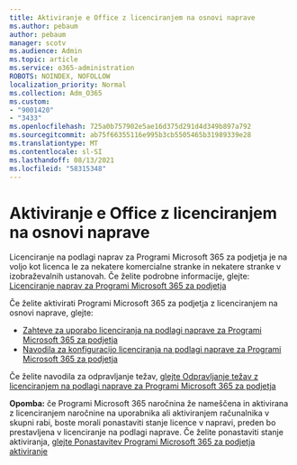 ```yaml
---
title: Aktiviranje e Office z licenciranjem na osnovi naprave
ms.author: pebaum
author: pebaum
manager: scotv
ms.audience: Admin
ms.topic: article
ms.service: o365-administration
ROBOTS: NOINDEX, NOFOLLOW
localization_priority: Normal
ms.collection: Adm_O365
ms.custom:
- "9001420"
- "3433"
ms.openlocfilehash: 725a0b757902e5ae16d375d291d4d349b897a792
ms.sourcegitcommit: ab75f66355116e995b3cb5505465b31989339e28
ms.translationtype: MT
ms.contentlocale: sl-SI
ms.lasthandoff: 08/13/2021
ms.locfileid: "58315348"
---
```

# <a name="activating-office-using-device-based-licensing"></a>Aktiviranje e Office z licenciranjem na osnovi naprave

Licenciranje na podlagi naprav za Programi Microsoft 365 za podjetja je na voljo kot licenca le za nekatere komercialne stranke in nekatere stranke v izobraževalnih ustanovah. Če želite podrobne informacije, glejte: [Licenciranje naprav za Programi Microsoft 365 za podjetja](https://docs.microsoft.com/deployoffice/device-based-licensing)

Če želite aktivirati Programi Microsoft 365 za podjetja z licenciranjem na osnovi naprave, glejte:

- [Zahteve za uporabo licenciranja na podlagi naprave za Programi Microsoft 365 za podjetja](https://docs.microsoft.com/deployoffice/device-based-licensing#requirements-for-using-device-based-licensing-for-microsoft-365-apps-for-enterprise)
- [Navodila za konfiguracijo licenciranja na podlagi naprave za Programi Microsoft 365 za podjetja](https://docs.microsoft.com/deployoffice/device-based-licensing#steps-to-configure-device-based-licensing-for-microsoft-365-apps-for-enterprise)

Če želite navodila za odpravljanje težav, [glejte Odpravljanje težav z licenciranjem na podlagi naprave za Programi Microsoft 365 za podjetja](https://docs.microsoft.com/deployoffice/device-based-licensing#troubleshoot-device-based-licensing-for-microsoft-365-apps-for-enterprise)

**Opomba:** če Programi Microsoft 365 naročnina že nameščena in aktivirana z licenciranjem naročnine na uporabnika ali aktiviranjem računalnika v skupni rabi, boste morali ponastaviti stanje licence v napravi, preden bo prestavljena v licenciranje na podlagi naprave. Če želite ponastaviti stanje aktiviranja, [glejte Ponastavitev Programi Microsoft 365 za podjetja aktiviranje](https://docs.microsoft.com/office/troubleshoot/activation/reset-office-365-proplus-activation-state)
